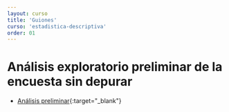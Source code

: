 ```yaml
---
layout: curso
title: 'Guiones'
curso: 'estadistica-descriptiva'
order: 01
---
```



# Análisis exploratorio preliminar de la encuesta sin depurar

- [Análisis preliminar](./guiones/Encuesta1.html){:target="_blank"}
